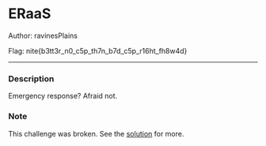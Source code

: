 # ERaaS

Author: ravinesPlains

Flag: nite{b3tt3r_n0_c5p_th7n_b7d_c5p_r16ht_fh8w4d}

---

### Description

Emergency response? Afraid not.

### Note

This challenge was broken. See the [solution](solution/README.md) for more.
